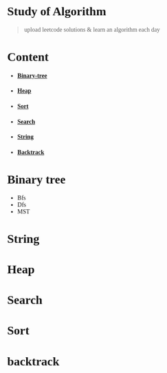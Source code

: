 # <font face="Consolas"> Study of Algorithm
> upload leetcode solutions & learn an algorithm each day
# Content 
- #### [Binary-tree](binary-tree)
- #### [Heap](heap)
- #### [Sort](sort)
- #### [Search](search)
- #### [String](string)
- #### [Backtrack](backtrack)

# Binary tree
- Bfs
- Dfs
- MST
# String

# Heap

# Search

# Sort

# backtrack
</font>